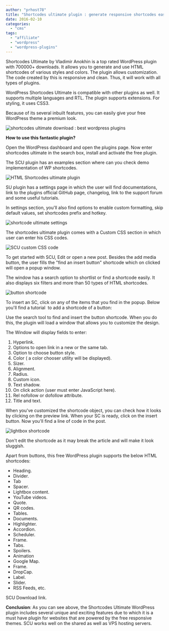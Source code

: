 ```yaml
---
author: "prhost78"
title: "Shortcodes ultimate plugin : generate responsive shortcodes easily"
date: 2016-02-10
categories: 
  - "cms"
tags: 
  - "affiliate"
  - "wordpress"
  - "wordpress-plugins"
---
```


Shortcodes Ultimate by Vladimir Anokhin is a top rated WordPress plugin with 700000+ downloads. It allows you to generate and use HTML shortcodes of various styles and colors. The plugin allows customization. The code created by this is responsive and clean. Thus, it will work with all types of plugins.

WordPress Shortcodes Ultimate is compatible with other plugins as well. It supports multiple languages and RTL. The plugin supports extensions. For styling, it uses CSS3.

Because of its several inbuilt features, you can easily give your free WordPress theme a premium look.

![shortcodes ultimate download : best wordpress plugins](images/shortcodes-ultimate-download.jpg)

**How to use this fantastic plugin?**

Open the WordPress dashboard and open the plugins page. Now enter shortcodes ultimate in the search box, install and activate the free plugin.

The SCU plugin has an examples section where can you check demo implementation of WP shortcodes.

![HTML Shortcodes ultimate plugin](images/Shortcodes-ultimate-1024x551.jpg)

SU plugin has a settings page in which the user will find documentations, link to the plugins official GitHub page, changelog, link to the support forum and some useful tutorials.

In settings section, you'll also find options to enable custom formatting, skip default values, set shortcodes prefix and hotkey.

![shortcode ultimate settings](images/shortcode-settings-1024x399.jpg)

The shortcodes ultimate plugin comes with a Custom CSS section in which user can enter his CSS codes.

![SCU custom CSS code](images/SCU-custom-CSS-code.jpg)

To get started with SCU, Edit or open a new post. Besides the add media button, the user fills the "find an insert button" shortcode which on clicked will open a popup window.

The window has a search option to shortlist or find a shortcode easily. It also displays six filters and more than 50 types of HTML shortcodes.

![button shortcode](images/button-shortcode.jpg)

To insert an SC, click on any of the items that you find in the popup. Below you'll find a tutorial  to add a shortcode of a button:

Use the search tool to find and insert the button shortcode. When you do this, the plugin will load a window that allows you to customize the design.

The Window will display fields to enter:

1. Hyperlink.
2. Options to open link in a new or the same tab.
3. Option to choose button style.
4. Color ( a color chooser utility will be displayed).
5. Sizer.
6. Alignment.
7. Radius.
8. Custom icon.
9. Text shadow.
10. On click action (user must enter JavaScript here).
11. Rel nofollow or dofollow attribute.
12. Title and text.

When you've customized the shortcode object, you can check how it looks by clicking on the preview link. When your SC is ready, click on the insert button. Now you'll find a line of code in the post.

![lightbox shortcode](images/lightbox-shortcode.jpg)

Don't edit the shortcode as it may break the article and will make it look sluggish.

Apart from buttons, this free WordPress plugin supports the below HTML shortcodes:

- Heading.
- Divider.
- Tab
- Spacer.
- Lightbox content.
- YouTube videos.
- Quote.
- QR codes.
- Tables.
- Documents.
- Highlighter.
- Accordion.
- Scheduler.
- Frame.
- Tabs.
- Spoilers.
- Animation
- Google Map.
- Frame.
- DropCap.
- Label.
- Slider.
- RSS Feeds, etc.

SCU Download link.

**Conclusion**: As you can see above, the Shortcodes Ultimate WordPress plugin includes several unique and exciting features due to which it is a must have plugin for websites that are powered by the free responsive themes. SCU works well on the shared as well as VPS hosting servers.
